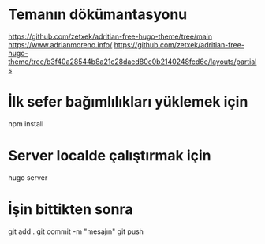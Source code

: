 # Temanın dökümantasyonu
https://github.com/zetxek/adritian-free-hugo-theme/tree/main
https://www.adrianmoreno.info/
https://github.com/zetxek/adritian-free-hugo-theme/tree/b3f40a28544b8a21c28daed80c0b2140248fcd6e/layouts/partials

# İlk sefer bağımlılıkları yüklemek için
npm install

# Server localde çalıştırmak için
hugo server

# İşin bittikten sonra
git add .
git commit -m "mesajın"
git push